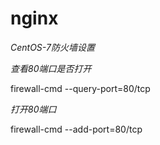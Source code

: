 # nginx

*CentOS-7防火墙设置*

*查看80端口是否打开*
  
  firewall-cmd --query-port=80/tcp
  
*打开80端口*

  firewall-cmd --add-port=80/tcp
